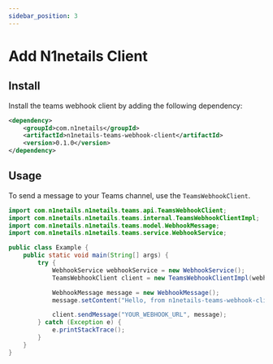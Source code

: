 ```yaml
---
sidebar_position: 3
---
```


# Add N1netails Client

## Install
Install the teams webhook client by adding the following dependency:
```xml
<dependency>
    <groupId>com.n1netails</groupId>
    <artifactId>n1netails-teams-webhook-client</artifactId>
    <version>0.1.0</version>
</dependency>
```

## Usage
To send a message to your Teams channel, use the `TeamsWebhookClient`.

```java
import com.n1netails.n1netails.teams.api.TeamsWebhookClient;
import com.n1netails.n1netails.teams.internal.TeamsWebhookClientImpl;
import com.n1netails.n1netails.teams.model.WebhookMessage;
import com.n1netails.n1netails.teams.service.WebhookService;

public class Example {
    public static void main(String[] args) {
        try {
            WebhookService webhookService = new WebhookService();
            TeamsWebhookClient client = new TeamsWebhookClientImpl(webhookService);

            WebhookMessage message = new WebhookMessage();
            message.setContent("Hello, from n1netails-teams-webhook-client!");

            client.sendMessage("YOUR_WEBHOOK_URL", message);
        } catch (Exception e) {
            e.printStackTrace();
        }
    }
}
```